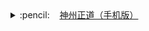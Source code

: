 <details><p><summary>:pencil:&nbsp;&nbsp;&nbsp;&nbsp;<a href="https://github.com/SzzdOgate/update/raw/master/extras/SzzdOgate.apk?fldfh2">神州正道（手机版）</a><img src="https://raw.githubusercontent.com/hao369/a/master/benzoutuijian.gif" alt=""></p>
</summary><img src="https://gitlab.com/szzdlab/www/raw/master/t/sz.jpg"><br></details> 
